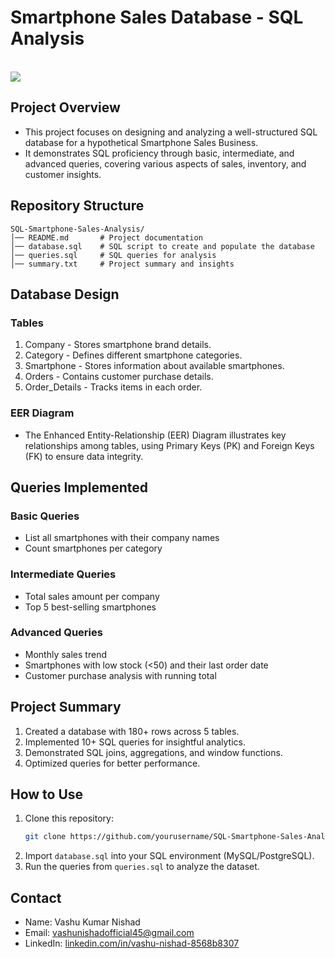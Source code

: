 # Smartphone Sales Database - SQL Analysis
<br>
<img src="E:\Downloads\SQL Project.png">

## Project Overview
- This project focuses on designing and analyzing a well-structured SQL database for a hypothetical Smartphone Sales Business.
- It demonstrates SQL proficiency through basic, intermediate, and advanced queries, covering various aspects of sales, inventory, and customer insights.

## Repository Structure
```
SQL-Smartphone-Sales-Analysis/
│── README.md       # Project documentation
│── database.sql    # SQL script to create and populate the database
│── queries.sql     # SQL queries for analysis
│── summary.txt     # Project summary and insights
```

## Database Design
### Tables
1. Company - Stores smartphone brand details.
2. Category - Defines different smartphone categories.
3. Smartphone - Stores information about available smartphones.
4. Orders - Contains customer purchase details.
5. Order_Details - Tracks items in each order.

### EER Diagram
- The Enhanced Entity-Relationship (EER) Diagram illustrates key relationships among tables, using Primary Keys (PK) and Foreign Keys (FK) to ensure data integrity.

## Queries Implemented
### Basic Queries
- List all smartphones with their company names  
- Count smartphones per category  

### Intermediate Queries
- Total sales amount per company  
- Top 5 best-selling smartphones  

### Advanced Queries
- Monthly sales trend  
- Smartphones with low stock (<50) and their last order date  
- Customer purchase analysis with running total  

## Project Summary
1. Created a database with 180+ rows across 5 tables.
2. Implemented 10+ SQL queries for insightful analytics.
3. Demonstrated SQL joins, aggregations, and window functions.
4. Optimized queries for better performance.

## How to Use
1. Clone this repository:
   ```sh
   git clone https://github.com/yourusername/SQL-Smartphone-Sales-Analysis.git
   ```
2. Import `database.sql` into your SQL environment (MySQL/PostgreSQL).
3. Run the queries from `queries.sql` to analyze the dataset.

## Contact
- Name: Vashu Kumar Nishad  
- Email: [vashunishadofficial45@gmail.com](mailto:vashunishadofficial45@gmail.com)  
- LinkedIn: [linkedin.com/in/vashu-nishad-8568b8307](https://www.linkedin.com/in/vashu-nishad-8568b8307)  
